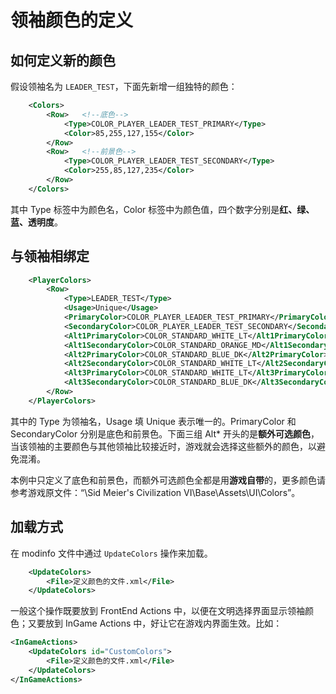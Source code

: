 # 领袖颜色的定义

## 如何定义新的颜色

假设领袖名为 `LEADER_TEST`，下面先新增一组独特的颜色：

```xml
	<Colors>
		<Row>	<!--底色-->
			<Type>COLOR_PLAYER_LEADER_TEST_PRIMARY</Type>
			<Color>85,255,127,155</Color>
		</Row>
		<Row>	<!--前景色-->
			<Type>COLOR_PLAYER_LEADER_TEST_SECONDARY</Type>
			<Color>255,85,127,235</Color>
		</Row>
	</Colors>
```

其中 Type 标签中为颜色名，Color 标签中为颜色值，四个数字分别是**红、绿、蓝、透明度**。

## 与领袖相绑定

```xml
	<PlayerColors>
		<Row>
			<Type>LEADER_TEST</Type>
			<Usage>Unique</Usage>
			<PrimaryColor>COLOR_PLAYER_LEADER_TEST_PRIMARY</PrimaryColor>
			<SecondaryColor>COLOR_PLAYER_LEADER_TEST_SECONDARY</SecondaryColor>
			<Alt1PrimaryColor>COLOR_STANDARD_WHITE_LT</Alt1PrimaryColor>
			<Alt1SecondaryColor>COLOR_STANDARD_ORANGE_MD</Alt1SecondaryColor>
			<Alt2PrimaryColor>COLOR_STANDARD_BLUE_DK</Alt2PrimaryColor>
			<Alt2SecondaryColor>COLOR_STANDARD_WHITE_LT</Alt2SecondaryColor>
			<Alt3PrimaryColor>COLOR_STANDARD_WHITE_LT</Alt3PrimaryColor>
			<Alt3SecondaryColor>COLOR_STANDARD_BLUE_DK</Alt3SecondaryColor>
		</Row>
	</PlayerColors>
```

其中的 Type 为领袖名，Usage 填 Unique 表示唯一的。PrimaryColor 和 SecondaryColor 分别是底色和前景色。下面三组 Alt* 开头的是**额外可选颜色**，当该领袖的主要颜色与其他领袖比较接近时，游戏就会选择这些额外的颜色，以避免混淆。

本例中只定义了底色和前景色，而额外可选颜色全都是用**游戏自带**的，更多颜色请参考游戏原文件：“\Sid Meier's Civilization VI\Base\Assets\UI\Colors”。

## 加载方式

在 modinfo 文件中通过 `UpdateColors` 操作来加载。

```xml
	<UpdateColors>
		<File>定义颜色的文件.xml</File>
	</UpdateColors>
```

一般这个操作既要放到 FrontEnd Actions 中，以便在文明选择界面显示领袖颜色；又要放到 InGame Actions 中，好让它在游戏内界面生效。比如：

```xml
<InGameActions>
    <UpdateColors id="CustomColors">
		<File>定义颜色的文件.xml</File>
	</UpdateColors>
</InGameActions>
```

